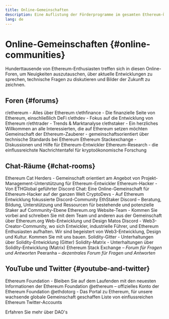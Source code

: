 ```yaml
---
title: Online-Gemeinschaften
description: Eine Auflistung der Förderprogramme im gesamten Ethereum-Ökosystem.
lang: de
---
```


# Online-Gemeinschaften {#online-communities}

Hunderttausende von Ethereum-Enthusiasten treffen sich in diesen Online-Foren, um Neuigkeiten auszutauschen, über aktuelle Entwicklungen zu sprechen, technische Fragen zu diskutieren und Bilder der Zukunft zu zeichnen.

## Foren {#forums}

<SocialListItem socialIcon="reddit"><Link to="https://www.reddit.com/r/ethereum">r/ethereum</Link> - Alles über Ethereum</SocialListItem>
<SocialListItem socialIcon="reddit"><Link to="https://www.reddit.com/r/ethfinance/">r/ethfinance</Link> - Die finanzielle Seite von Ethereum, einschließlich DeFi</SocialListItem>
<SocialListItem socialIcon="reddit"><Link to="https://www.reddit.com/r/ethdev/">r/ethdev</Link> - Fokus auf die Entwicklung von Ethereum</SocialListItem>
<SocialListItem socialIcon="reddit"><Link to="https://www.reddit.com/r/ethtrader/">r/ethtrader</Link> - Trends & Marktanalyse</SocialListItem>
<SocialListItem socialIcon="reddit"><Link to="https://www.reddit.com/r/ethstaker/">r/ethstaker</Link> - Ein herzliches Willkommen an alle Interessierten, die auf Ethereum setzen möchten</SocialListItem>
<SocialListItem socialIcon="webpage"><Link to="https://ethereum-magicians.org">Gemeinschaft der Ethereum-Zauberer</Link> - gemeinschaftsorientiert über technische Standards bei Ethereum</SocialListItem>
<SocialListItem socialIcon="stackExchange"><Link to="https://ethereum.stackexchange.com">Ethereum Stackexchange</Link> - Diskussionen und Hilfe für Ethereum-Entwickler</SocialListItem>
<SocialListItem socialIcon="webpage"><Link to="https://ethresear.ch">Ethereum-Research</Link> - die einflussreichste Nachrichtentafel für kryptoökonomische Forschung</SocialListItem>

## Chat-Räume {#chat-rooms}

<SocialListItem socialIcon="discord"><Link to="https://discord.com/invite/Nz6rtfJ8Cu">Ethereum Cat Herders</Link> - Gemeinschaft orientiert am Angebot von Projekt-Management-Unterstützung für Ethereum-Entwickler</SocialListItem>
<SocialListItem socialIcon="discord"><Link to="https://ethglobal.co/discord">Ethereum-Hacker</Link> - Von ETHGlobal geführter Discord Chat: Eine Online-Gemeinschaft für Ethereum-Hacker auf der ganzen Welt</SocialListItem>
<SocialListItem socialIcon="discord"><Link to="https://discord.gg/5W5tVb3">CryptoDevs</Link> - Auf Ethereum Entwicklung fokussierte Discord-Community</SocialListItem>
<SocialListItem socialIcon="discord"><Link to="https://discord.gg/ethstaker">EthStaker Discord</Link> – Beratung, Bildung, Unterstützung und Ressourcen für bestehende und potenzielle Staker auf Community-Ebene </SocialListItem>
<SocialListItem socialIcon="discord"><Link to="/discord/">Ethereum.org Website-Team</Link> - Kommen Sie vorbei and schreiben Sie mit dem Team und anderen aus der Gemeinschaft über Ethereum.org Web-Entwicklung und Design</SocialListItem>
<SocialListItem socialIcon="discord"><Link to="https://discord.matos.club/">Matos Discord</Link> - Web3-Creator-Community, wo sich Entwickler, industrielle Führer, und Ethereum Enthusiasten aufhalten. Wir sind begeistert von Web3-Entwicklung, Design und Kultur. Kommen Sie mit uns bauen.</SocialListItem>
<SocialListItem socialIcon="webpage"><Link to="https://gitter.im/ethereum/solidity/">Solidity-Gitter</Link> - Unterhaltungen über Solidity-Entwicklung (Gitter)</SocialListItem>
<SocialListItem socialIcon="webpage"><Link to="https://matrix.to/#/#ethereum_solidity:gitter.im">Solidity-Matrix</Link> - Unterhaltungen über Solidity-Entwicklung (Matrix)</SocialListItem>
<SocialListItem socialIcon="webpage"><Link to="https://ethereum.stackexchange.com/">Ethereum Stack Exchange</Link> *– Forum für Fragen und Antworten*</SocialListItem>
<SocialListItem socialIcon="webpage"><Link to="https://peeranha.io/">Peeranha</Link> *– dezentrales Forum für Fragen und Antworten*</SocialListItem>

## YouTube und Twitter {#youtube-and-twitter}

<SocialListItem socialIcon="youtube"><Link to="https://www.youtube.com/c/EthereumFoundation">Ethereum Foundation</Link> - Bleiben Sie auf dem Laufenden mit den neuesten Informationen der Ethereum Foundation</SocialListItem>
<SocialListItem socialIcon="twitter"><Link to="https://twitter.com/ethereum">@ethereum</Link> – offizielles Konto der Ethereum Foundation</SocialListItem>
<SocialListItem socialIcon="twitter"><Link to="https://twitter.com/ethdotorg">@ethdotorg</Link> - Das Portal zu Ethereum, für unsere wachsende globale Gemeinschaft geschaffen</SocialListItem>
<SocialListItem socialIcon="webpage"><Link to="https://hive.one/c/ethereum?page=1">Liste von einflussreichen Ethereum Twitter-Accounts</Link></SocialListItem>

<Divider />

<Callout emoji=":classical_building:" titleKey="page-community-daos-callout-title" descriptionKey="page-community-daos-callout-description">
  <div>
    <ButtonLink to="/community/get-involved/#decentralized-autonomous-organizations-daos">
      Erfahren Sie mehr über DAO's
    </ButtonLink>
  </div>
</Callout>
